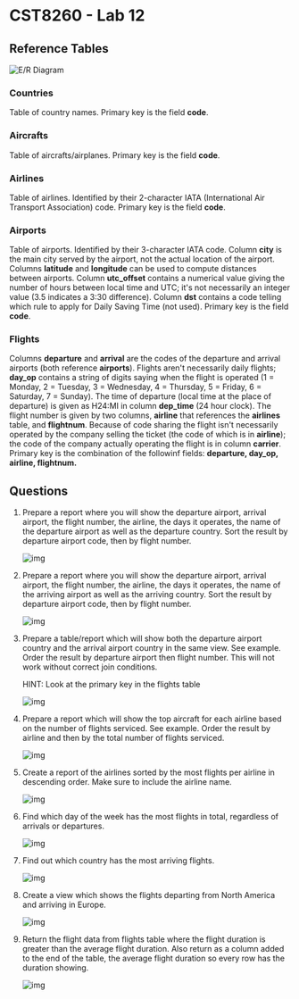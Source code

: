 # CST8260 - Lab 12

## Reference Tables

![E/R Diagram](./_images/er-diagram.png)

### Countries

Table of country names. Primary key is the field **code**.

### Aircrafts

Table of aircrafts/airplanes. Primary key is the field **code**.

### Airlines

Table of airlines. Identified by their 2-character IATA (International Air Transport Association) code. Primary key is the field **code**.

### Airports

Table of airports. Identified by their 3-character IATA code. Column **city** is the main city served by the airport, not the actual location of the airport. Columns **latitude** and **longitude** can be used to compute distances between airports. Column **utc_offset** contains a numerical value giving the number of hours between local time and UTC; it's not necessarily an integer value (3.5 indicates a 3:30 difference). Column **dst** contains a code telling which rule to apply for Daily Saving Time (not used). Primary key is the field **code**.

### Flights

Columns **departure** and **arrival** are the codes of the departure and arrival airports (both reference **airports**). Flights aren't necessarily daily flights; **day_op** contains a string of digits saying when the flight is operated (1 = Monday, 2 = Tuesday, 3 = Wednesday, 4 = Thursday, 5 = Friday, 6 = Saturday, 7 = Sunday). The time of departure (local time at the place of departure) is given as H24:MI in column **dep_time** (24 hour clock). The flight number is given by two columns, **airline** that references the **airlines** table, and **flightnum**. Because of code sharing the flight isn't necessarily operated by the company selling the ticket (the code of which is in **airline**); the code of the company actually operating the flight is in column **carrier**. Primary key is the combination of the followinf fields: **departure, day_op, airline, flightnum.**

## Questions

1. Prepare a report where you will show the departure airport, arrival airport, the flight number,
   the airline, the days it operates, the name of the departure airport as well as the departure country. Sort the result by departure airport code, then by flight number.

    ![img](./_images/PastedImage_oameowln84uzh7s7ckmq8qosqgcp5mmn0014324134.png)

2. Prepare a report where you will show the departure airport, arrival airport, the flight number,
   the airline, the days it operates, the name of the arriving airport as well as the arriving country.
   Sort the result by departure airport code, then by flight number.

    ![img](./_images/PastedImage_zpa5wpcu9r2l73xfcvf6ftgordenebsl0014324134.png)

3. Prepare a table/report which will show both the departure airport country and the arrival airport country in the same
   view. See example. Order the result by departure airport then flight number. This will not work without correct join conditions.

    HINT: Look at the primary key in the flights table

    ![img](./_images/PastedImage_e18z3kniixj08m6zufvsx2yv5lm5hzvj0014324134.png)

4. Prepare a report which will show the top aircraft for each airline based on the number of flights serviced. See
   example. Order the result by airline and then by the total number of flights serviced.

    ![img](./_images/PastedImage_xsfhhhgqzwb1yeqiodlse8fulzci1pef0014324134.png)

5. Create a report of the airlines sorted by the most flights per airline in descending order. Make sure to include the airline name.

    ![img](./_images/PastedImage_hzd2uy5g0gs3ojh35g0ok3dwwsuf2rpt0014361990.png)

6. Find which day of the week has the most flights in total, regardless of arrivals or departures.

    ![img](./_images/PastedImage_5fksouzuogb1zlzbc94ouy5nz1k2brab0014361990.png)

7. Find out which country has the most arriving flights.

    ![img](./_images/PastedImage_4qhemcp0nk8tsjbyvo2zbs5lqluh9tf40014361990.png)

8. Create a view which shows the flights departing from North America and arriving in Europe.

    ![img](./_images/PastedImage_e5m1bq4tkke27mhgnh735zzwtqpuak570014361990.png)

9. Return the flight data from flights table where the flight duration is greater than the average flight duration.
   Also return as a column added to the end of the table, the average flight duration so every row has the duration showing.

    ![img](./_images/PastedImage_1vy4zlk6q4yu36fy1xsw1i5u6wo9bd0e0014361990.png)

